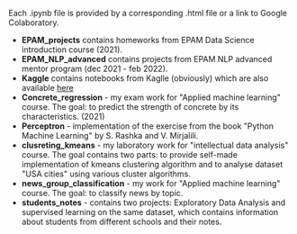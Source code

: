 Each .ipynb file is provided by a corresponding .html file or a link to Google Colaboratory.

* **EPAM_projects** contains homeworks from EPAM Data Science introduction course (2021).
* **EPAM_NLP_advanced** contains projects from EPAM NLP advanced mentor program (dec 2021 - feb 2022).
* **Kaggle** contains notebooks from Kaglle (obviously) which are also available [here](https://www.kaggle.com/katearb)
* **Concrete_regression** - my exam work for "Applied machine learning" course. The goal: to predict the strength of concrete by its characteristics. (2021)
* **Perceptron** - implementation of the exercise from the book "Python Machine Learning" by S. Rashka and V. Mirjalili.
* **clusreting_kmeans** - my laboratory work for "intellectual data analysis" course. The goal contains two parts: to provide self-made implementation of kmeans clustering algorithm and to analyse dataset "USA cities" using various cluster algorithms.
* **news_group_classification** - my work for "Applied machine learning" course. The goal: to classify news by topic.
* **students_notes** - contains two projects: Exploratory Data Analysis and supervised learning on the same dataset, which contains information about students from different schools and their notes.
